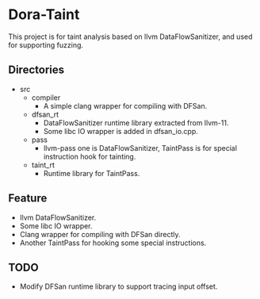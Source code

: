 # Dora-Taint
This project is for taint analysis based on llvm DataFlowSanitizer, and used for supporting fuzzing.
## Directories
- src
  - compiler
    - A simple clang wrapper for compiling with DFSan.
  - dfsan_rt
    - DataFlowSanitizer runtime library extracted from llvm-11.
    - Some libc IO wrapper is added in dfsan_io.cpp.
  - pass
    - llvm-pass one is DataFlowSanitizer, TaintPass is for special instruction hook for tainting.
  - taint_rt
    - Runtime library for TaintPass. 
## Feature
  - llvm DataFlowSanitizer.
  - Some libc IO wrapper.
  - Clang wrapper for compiling with DFSan directly.
  - Another TaintPass for hooking some special instructions.
## TODO
  - Modify DFSan runtime library to support tracing input offset.